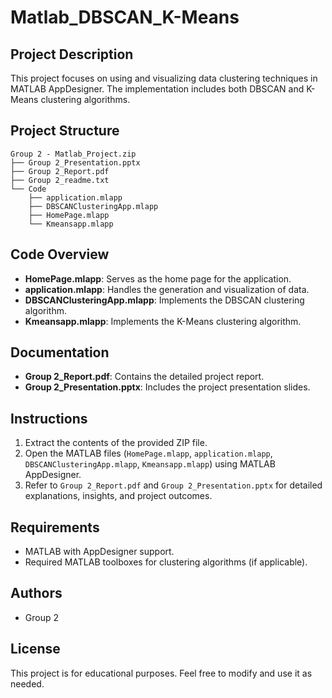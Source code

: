 # Matlab_DBSCAN_K-Means

## Project Description
This project focuses on using and visualizing data clustering techniques in MATLAB AppDesigner. The implementation includes both DBSCAN and K-Means clustering algorithms.

## Project Structure
```
Group 2 - Matlab_Project.zip
├── Group 2_Presentation.pptx
├── Group 2_Report.pdf
├── Group 2_readme.txt
└── Code
    ├── application.mlapp
    ├── DBSCANClusteringApp.mlapp
    ├── HomePage.mlapp
    └── Kmeansapp.mlapp
```

## Code Overview
- **HomePage.mlapp**: Serves as the home page for the application.
- **application.mlapp**: Handles the generation and visualization of data.
- **DBSCANClusteringApp.mlapp**: Implements the DBSCAN clustering algorithm.
- **Kmeansapp.mlapp**: Implements the K-Means clustering algorithm.

## Documentation
- **Group 2_Report.pdf**: Contains the detailed project report.
- **Group 2_Presentation.pptx**: Includes the project presentation slides.

## Instructions
1. Extract the contents of the provided ZIP file.
2. Open the MATLAB files (`HomePage.mlapp`, `application.mlapp`, `DBSCANClusteringApp.mlapp`, `Kmeansapp.mlapp`) using MATLAB AppDesigner.
3. Refer to `Group 2_Report.pdf` and `Group 2_Presentation.pptx` for detailed explanations, insights, and project outcomes.

## Requirements
- MATLAB with AppDesigner support.
- Required MATLAB toolboxes for clustering algorithms (if applicable).

## Authors
- Group 2

## License
This project is for educational purposes. Feel free to modify and use it as needed.

